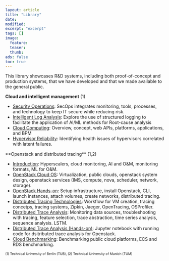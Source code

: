 ```yaml
---
layout: article
title: "Library"
date:
modified:
excerpt: "excerpt"
tags: []
image:
  feature:
  teaser:
  thumb:
ads: false
toc: true
---  
```


This library showcases R&D systems, including both proof-of-concept and production systems, that we have developed and that we made available to the general public.


**Cloud and intelligent management** (1)

- [Security Operations](/library/2023-04-12-Security_Operations_Lecture.pdf): SecOps integrates monitoring, tools, processes, and technology to keep IT secure while reducing risk.
- [Intelligent Log Analysis](/library/2020-02-22-Intelligent_Log_Analysis_lecture.pdf): Explore the use of structured logging to facilitate the application of AI/ML methods for Root-cause analysis
- [Cloud Computing](/library/cloud_computing): Overview, concept, web APIs, platforms, applications, and BPM  
- [Hypervisor Reliability](/library/2023-12-20_Hypervisor_Anomaly_Detection_Lecture.pdf): Identifying health issues of hypervisors correlated with latent failures. 
 

<div style="margin-bottom: 15px;"></div>
**Openstack and distributed tracing** (1,2)

- [Introduction](/library/openstack/Part_1_Introduction.pdf): Hyperscalers, cloud monitoring, AI and O&M, monitoring formats, ML for O&M. 
- [OpenStack Cloud OS](/library/openstack/Part_2_OpenStack_Cloud.pdf): Virtualization, public clouds, openstack system design, openstack services (IMS, compute, nova, scheduler, network, storage).  
- [OpenStack Hands-on](/library/openstack/Part_3_Openstack_Hands-on.pdf): Setup infrastructure, install Openstack, CLI, launch instances, attach volumes, create networks, distributed tracing.
- [Distributed Tracing Technologies](/library/openstack/Part_4_Distributed_Tracing_Technologies.pdf): Workflow for VM creation, tracing concetps, tracing systems, Zipkin, Jaeger, OpenTracing, OSProfiler.  
- [Distributed Trace Analysis](/library/openstack/Part_5_Distributed_Trace_Analysis.pdf): Monitoring data sources, troubleshooting with tracing, feature selection, trace abstraction, time series analysis, sequence analysis. LSTM.  
- [Distributed Trace Analysis (Hands-on)](/library/openstack/Part_6_Distributed_Trace_Analysis_Hands_on.ipynb): Jupyter notebook with running code for dsitributed trace analysis for Openstack.
- [Cloud Benchmarking](/library/openstack/Part_8_Cloud_Benchmarking.pdf): Benchmarking public cloud platforms, ECS and RDS benchmarking.   


<div style="margin-bottom: 15px;"></div>
<p style="font-size: 0.75em;"> (1) Technical University of Berlin (TUB), (2) Technical University of Munich (TUM)  </p>
 

